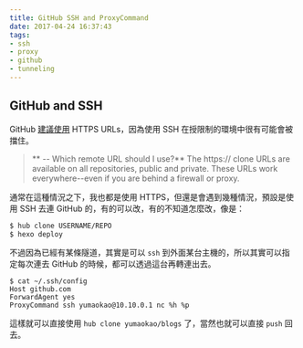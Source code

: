 ```yaml
---
title: GitHub SSH and ProxyCommand
date: 2017-04-24 16:37:43
tags:
- ssh 
- proxy
- github
- tunneling
---
```


## GitHub and SSH

GitHub [建議使用] HTTPS URLs，因為使用 SSH 在授限制的環境中很有可能會被擋住。
> ** -- Which remote URL should I use?**
> The https:// clone URLs are available on all repositories, public and private.
> These URLs work everywhere--even if you are behind a firewall or proxy. 

通常在這種情況之下，我也都是使用 HTTPS，但還是會遇到幾種情況，預設是使用 SSH 去連 GitHub 的，有的可以改，有的不知道怎麼改，像是：
```sh
$ hub clone USERNAME/REPO
$ hexo deploy
```

不過因為已經有某條隧道，其實是可以 `ssh` 到外面某台主機的，所以其實可以指定每次連去 GitHub 的時候，都可以透過這台再轉連出去。

```
$ cat ~/.ssh/config
Host github.com
ForwardAgent yes
ProxyCommand ssh yumaokao@10.10.0.1 nc %h %p

```

這樣就可以直接使用 `hub clone yumaokao/blogs` 了，當然也就可以直接 `push` 回去。


[建議使用]: https://help.github.com/articles/which-remote-url-should-i-use/
